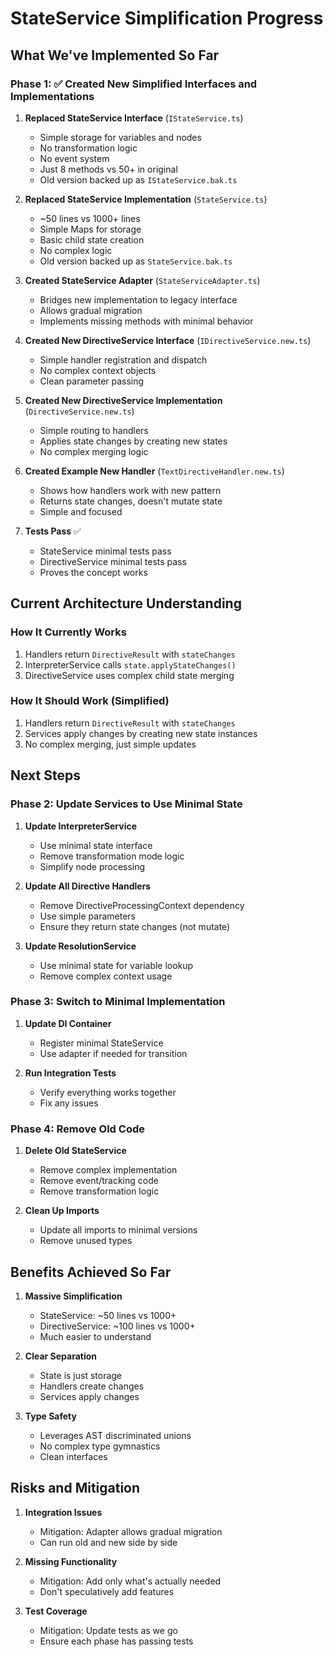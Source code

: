 # StateService Simplification Progress

## What We've Implemented So Far

### Phase 1: ✅ Created New Simplified Interfaces and Implementations

1. **Replaced StateService Interface** (`IStateService.ts`)
   - Simple storage for variables and nodes
   - No transformation logic
   - No event system
   - Just 8 methods vs 50+ in original
   - Old version backed up as `IStateService.bak.ts`

2. **Replaced StateService Implementation** (`StateService.ts`)
   - ~50 lines vs 1000+ lines
   - Simple Maps for storage
   - Basic child state creation
   - No complex logic
   - Old version backed up as `StateService.bak.ts`

3. **Created StateService Adapter** (`StateServiceAdapter.ts`)
   - Bridges new implementation to legacy interface
   - Allows gradual migration
   - Implements missing methods with minimal behavior

4. **Created New DirectiveService Interface** (`IDirectiveService.new.ts`)
   - Simple handler registration and dispatch
   - No complex context objects
   - Clean parameter passing

5. **Created New DirectiveService Implementation** (`DirectiveService.new.ts`)
   - Simple routing to handlers
   - Applies state changes by creating new states
   - No complex merging logic

6. **Created Example New Handler** (`TextDirectiveHandler.new.ts`)
   - Shows how handlers work with new pattern
   - Returns state changes, doesn't mutate state
   - Simple and focused

7. **Tests Pass** ✅
   - StateService minimal tests pass
   - DirectiveService minimal tests pass
   - Proves the concept works

## Current Architecture Understanding

### How It Currently Works
1. Handlers return `DirectiveResult` with `stateChanges`
2. InterpreterService calls `state.applyStateChanges()`
3. DirectiveService uses complex child state merging

### How It Should Work (Simplified)
1. Handlers return `DirectiveResult` with `stateChanges`
2. Services apply changes by creating new state instances
3. No complex merging, just simple updates

## Next Steps

### Phase 2: Update Services to Use Minimal State

1. **Update InterpreterService**
   - Use minimal state interface
   - Remove transformation mode logic
   - Simplify node processing

2. **Update All Directive Handlers**
   - Remove DirectiveProcessingContext dependency
   - Use simple parameters
   - Ensure they return state changes (not mutate)

3. **Update ResolutionService**
   - Use minimal state for variable lookup
   - Remove complex context usage

### Phase 3: Switch to Minimal Implementation

1. **Update DI Container**
   - Register minimal StateService
   - Use adapter if needed for transition

2. **Run Integration Tests**
   - Verify everything works together
   - Fix any issues

### Phase 4: Remove Old Code

1. **Delete Old StateService**
   - Remove complex implementation
   - Remove event/tracking code
   - Remove transformation logic

2. **Clean Up Imports**
   - Update all imports to minimal versions
   - Remove unused types

## Benefits Achieved So Far

1. **Massive Simplification**
   - StateService: ~50 lines vs 1000+
   - DirectiveService: ~100 lines vs 1000+
   - Much easier to understand

2. **Clear Separation**
   - State is just storage
   - Handlers create changes
   - Services apply changes

3. **Type Safety**
   - Leverages AST discriminated unions
   - No complex type gymnastics
   - Clean interfaces

## Risks and Mitigation

1. **Integration Issues**
   - Mitigation: Adapter allows gradual migration
   - Can run old and new side by side

2. **Missing Functionality**
   - Mitigation: Add only what's actually needed
   - Don't speculatively add features

3. **Test Coverage**
   - Mitigation: Update tests as we go
   - Ensure each phase has passing tests